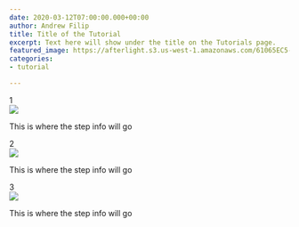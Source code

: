 ```yaml
---
date: 2020-03-12T07:00:00.000+00:00
author: Andrew Filip
title: Title of the Tutorial
excerpt: Text here will show under the title on the Tutorials page.
featured_image: https://afterlight.s3.us-west-1.amazonaws.com/61065EC5-57DF-48C5-A47B-FC8ACC92A998_1_105_c.jpeg
categories:
- tutorial

---
```


<div class="tutorial-step">  
<div class="count">1</div>
<img src="https://afterlight.s3.us-west-1.amazonaws.com/1576302A-8254-4273-83AA-C1912600B70B_1_105_c.jpeg">
<p>This is where the step info will go</p>
</div>

<div class="tutorial-step">  
<div class="count">2</div>
<img src="https://afterlight.s3.us-west-1.amazonaws.com/1576302A-8254-4273-83AA-C1912600B70B_1_105_c.jpeg">
<p>This is where the step info will go</p>
</div>

<div class="tutorial-step">  
<div class="count">3</div>
<img src="https://afterlight.s3.us-west-1.amazonaws.com/1576302A-8254-4273-83AA-C1912600B70B_1_105_c.jpeg">
<p>This is where the step info will go</p>
</div>